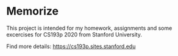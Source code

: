 # Memorize

This project is intended for my homework, assignments and some excercises for CS193p 2020 from Stanford University.

Find more details: <https://cs193p.sites.stanford.edu>

